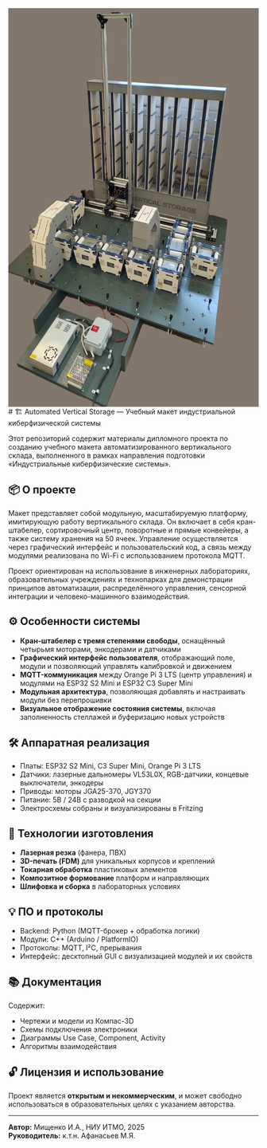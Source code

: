 <img src="https://github.com/ITMO-Vertical-Storage/.github/blob/main/profile/%D0%B3%D0%B8%D1%82%D1%85%D0%B0%D0%B1%D0%BB%D0%BE%D0%B3%D0%BE.jpg" alt="ITMO VERTICAL STORAGE" width="600" height="800" align=center>
# 🏗️ Automated Vertical Storage — Учебный макет индустриальной киберфизической системы

Этот репозиторий содержит материалы дипломного проекта по созданию учебного макета автоматизированного вертикального склада, выполненного в рамках направления подготовки «Индустриальные киберфизические системы».

## 📦 О проекте

Макет представляет собой модульную, масштабируемую платформу, имитирующую работу вертикального склада. Он включает в себя кран-штабелер, сортировочный центр, поворотные и прямые конвейеры, а также систему хранения на 50 ячеек. Управление осуществляется через графический интерфейс и пользовательский код, а связь между модулями реализована по Wi-Fi с использованием протокола MQTT.

Проект ориентирован на использование в инженерных лабораториях, образовательных учреждениях и технопарках для демонстрации принципов автоматизации, распределённого управления, сенсорной интеграции и человеко-машинного взаимодействия.

## ⚙️ Особенности системы

- **Кран-штабелер с тремя степенями свободы**, оснащённый четырьмя моторами, энкодерами и датчиками
- **Графический интерфейс пользователя**, отображающий поле, модули и позволяющий управлять калибровкой и движением
- **MQTT-коммуникация** между Orange Pi 3 LTS (центр управления) и модулями на ESP32 S2 Mini и ESP32 C3 Super Mini
- **Модульная архитектура**, позволяющая добавлять и настраивать модули без перепрошивки
- **Визуальное отображение состояния системы**, включая заполненность стеллажей и буферизацию новых устройств

## 🛠️ Аппаратная реализация

- Платы: ESP32 S2 Mini, C3 Super Mini, Orange Pi 3 LTS
- Датчики: лазерные дальномеры VL53L0X, RGB-датчики, концевые выключатели, энкодеры
- Приводы: моторы JGA25-370, JGY370
- Питание: 5В / 24В с разводкой на секции
- Электросхемы собраны и визуализированы в Fritzing

## 🧩 Технологии изготовления

- **Лазерная резка** (фанера, ПВХ)
- **3D-печать (FDM)** для уникальных корпусов и креплений
- **Токарная обработка** пластиковых элементов
- **Композитное формование** платформ и направляющих
- **Шлифовка и сборка** в лабораторных условиях

## 💡 ПО и протоколы

- Backend: Python (MQTT-брокер + обработка логики)
- Модули: C++ (Arduino / PlatformIO)
- Протоколы: MQTT, I²C, прерывания
- Интерфейс: десктопный GUI с визуализацией модулей и их свойств

## 📚 Документация

Содержит:
- Чертежи и модели из Компас-3D
- Схемы подключения электроники
- Диаграммы Use Case, Component, Activity
- Алгоритмы взаимодействия

## 🔓 Лицензия и использование

Проект является **открытым и некоммерческим**, и может свободно использоваться в образовательных целях с указанием авторства.

---

**Автор:** Мищенко И.А., НИУ ИТМО, 2025  
**Руководитель:** к.т.н. Афанасьев М.Я.

